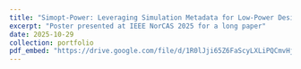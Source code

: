 ```yaml
---
title: "Simopt-Power: Leveraging Simulation Metadata for Low-Power Design Synthesis"
excerpt: "Poster presented at IEEE NorCAS 2025 for a long paper"
date: 2025-10-29
collection: portfolio
pdf_embed: "https://drive.google.com/file/d/1R0lJji65Z6FaScyLXLiPQCmvHjBwuypE/preview"
---
```

